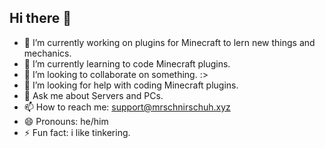 ## Hi there 👋

<!--
**MrSchnirschuh/MrSchnirschuh** is a ✨ _special_ ✨ repository because its `README.md` (this file) appears on your GitHub profile.

Here are some ideas to get you started:
-->
- 🔭 I’m currently working on plugins for Minecraft to lern new things and mechanics.
- 🌱 I’m currently learning to code Minecraft plugins.
- 👯 I’m looking to collaborate on something. :>
- 🤔 I’m looking for help with coding Minecraft plugins.
- 💬 Ask me about Servers and PCs.
- 📫 How to reach me: support@mrschnirschuh.xyz
- 😄 Pronouns: he/him
- ⚡ Fun fact: i like tinkering.

